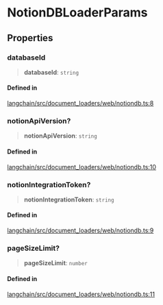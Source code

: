 NotionDBLoaderParams
====================

Properties[](#properties "Direct link to Properties")
------------------------------------------------------

### databaseId[](#databaseid "Direct link to databaseId")

> **databaseId**: `string`

#### Defined in[](#defined-in "Direct link to Defined in")

[langchain/src/document\_loaders/web/notiondb.ts:8](https://github.com/hwchase17/langchainjs/blob/1c1274d/langchain/src/document_loaders/web/notiondb.ts#L8)

### notionApiVersion?[](#notionapiversion "Direct link to notionApiVersion?")

> **notionApiVersion**: `string`

#### Defined in[](#defined-in-1 "Direct link to Defined in")

[langchain/src/document\_loaders/web/notiondb.ts:10](https://github.com/hwchase17/langchainjs/blob/1c1274d/langchain/src/document_loaders/web/notiondb.ts#L10)

### notionIntegrationToken?[](#notionintegrationtoken "Direct link to notionIntegrationToken?")

> **notionIntegrationToken**: `string`

#### Defined in[](#defined-in-2 "Direct link to Defined in")

[langchain/src/document\_loaders/web/notiondb.ts:9](https://github.com/hwchase17/langchainjs/blob/1c1274d/langchain/src/document_loaders/web/notiondb.ts#L9)

### pageSizeLimit?[](#pagesizelimit "Direct link to pageSizeLimit?")

> **pageSizeLimit**: `number`

#### Defined in[](#defined-in-3 "Direct link to Defined in")

[langchain/src/document\_loaders/web/notiondb.ts:11](https://github.com/hwchase17/langchainjs/blob/1c1274d/langchain/src/document_loaders/web/notiondb.ts#L11)